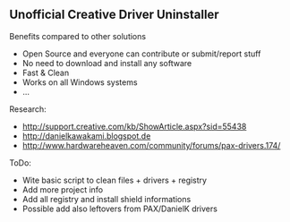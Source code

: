Unofficial Creative Driver Uninstaller
--------


Benefits compared to other solutions
- Open Source and everyone can contribute or submit/report stuff 
- No need to download and install any software 
- Fast & Clean 
- Works on all Windows systems 
- ...


Research:
* http://support.creative.com/kb/ShowArticle.aspx?sid=55438
* http://danielkawakami.blogspot.de
* http://www.hardwareheaven.com/community/forums/pax-drivers.174/



ToDo:
- Wite basic script to clean files + drivers + registry 
- Add more project info 
- Add all registry and install shield informations
- Possible add also leftovers from PAX/DanielK drivers 
